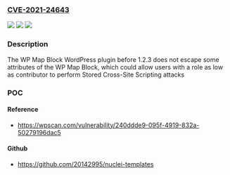 ### [CVE-2021-24643](https://cve.mitre.org/cgi-bin/cvename.cgi?name=CVE-2021-24643)
![](https://img.shields.io/static/v1?label=Product&message=WP%20Map%20Block%20%E2%80%93%20Gutenberg%20Map%20Block%20for%20Google%20Map%20and%20OpenStreet%20Map&color=blue)
![](https://img.shields.io/static/v1?label=Version&message=1.2.3%3C%201.2.3%20&color=brighgreen)
![](https://img.shields.io/static/v1?label=Vulnerability&message=CWE-79%20Cross-site%20Scripting%20(XSS)&color=brighgreen)

### Description

The WP Map Block WordPress plugin before 1.2.3 does not escape some attributes of the WP Map Block, which could allow users with a role as low as contributor to perform Stored Cross-Site Scripting attacks

### POC

#### Reference
- https://wpscan.com/vulnerability/240ddde9-095f-4919-832a-50279196dac5

#### Github
- https://github.com/20142995/nuclei-templates

